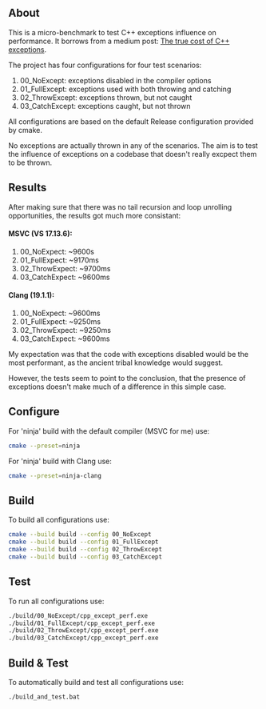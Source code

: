 ## About

This is a micro-benchmark to test C++ exceptions influence on performance. It borrows from a medium post: [The true cost of C++ exceptions](https://mmomtchev.medium.com/the-true-cost-of-c-exceptions-7be7614b5d84).

The project has four configurations for four test scenarios:
1. 00_NoExcept: exceptions disabled in the compiler options
2. 01_FullExcept: exceptions used with both throwing and catching
3. 02_ThrowExcept: exceptions thrown, but not caught
4. 03_CatchExcept: exceptions caught, but not thrown

All configurations are based on the default Release configuration provided by cmake.

No exceptions are actually thrown in any of the scenarios. The aim is to test the influence of exceptions on a codebase that doesn't really excpect them to be thrown.

## Results

After making sure that there was no tail recursion and loop unrolling opportunities, the results got much more consistant:

#### MSVC (VS 17.13.6):
1. 00_NoExpect: ~9600s
2. 01_FullExpect: ~9170ms
3. 02_ThrowExpect: ~9700ms
4. 03_CatchExpect: ~9600ms

#### Clang (19.1.1):
1. 00_NoExpect: ~9600ms
2. 01_FullExpect: ~9250ms
3. 02_ThrowExpect: ~9250ms
4. 03_CatchExpect: ~9600ms

My expectation was that the code with exceptions disabled would be the most performant, as the ancient tribal knowledge would suggest.

However, the tests seem to point to the conclusion, that the presence of exceptions doesn't make much of a difference in this simple case.

## Configure

For 'ninja' build with the default compiler (MSVC for me) use:
```sh
cmake --preset=ninja
```

For 'ninja' build with Clang use:
```sh
cmake --preset=ninja-clang
```

## Build

To build all configurations use:
```sh
cmake --build build --config 00_NoExcept
cmake --build build --config 01_FullExcept
cmake --build build --config 02_ThrowExcept
cmake --build build --config 03_CatchExcept
```

## Test

To run all configurations use:
```sh
./build/00_NoExcept/cpp_except_perf.exe
./build/01_FullExcept/cpp_except_perf.exe
./build/02_ThrowExcept/cpp_except_perf.exe
./build/03_CatchExcept/cpp_except_perf.exe
```

## Build & Test

To automatically build and test all configurations use:
```sh
./build_and_test.bat
```
